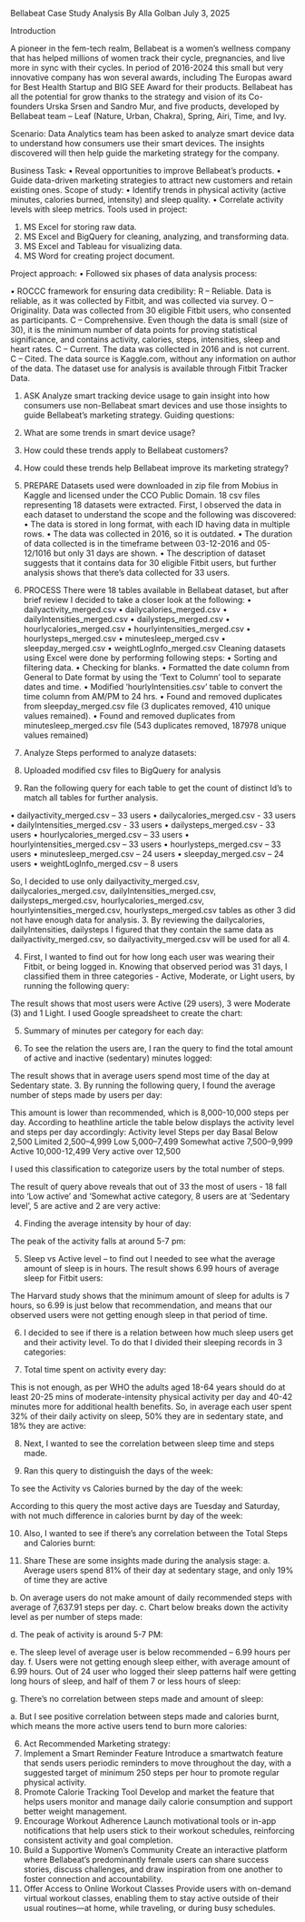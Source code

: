 Bellabeat Case Study Analysis
By Alla Golban
July 3, 2025

Introduction

A pioneer in the fem-tech realm, Bellabeat is a women’s wellness company that has helped millions of women track their cycle, pregnancies, and live more in sync with their cycles. In period of 2016-2024 this small but very innovative company has won several awards, including The Europas award for Best Health Startup and BIG SEE Award for their products. Bellabeat has all the potential for grow thanks to the strategy and vision of its Co-founders Urska Srsen and Sandro Mur, and five products, developed by Bellabeat team – Leaf (Nature, Urban, Chakra), Spring, Airi, Time, and Ivy. 

Scenario: Data Analytics team has been asked to analyze smart device data to understand how consumers use their smart devices. The insights discovered will then help guide the marketing strategy for the company. 

Business Task:
•	Reveal opportunities to improve Bellabeat’s products.
•	Guide data-driven marketing strategies to attract new customers and retain existing ones.
Scope of study:
•	Identify trends in physical activity (active minutes, calories burned, intensity) and sleep quality.
•	Correlate activity levels with sleep metrics.
Tools used in project:
1.	MS Excel for storing raw data.
2.	MS Excel and BigQuery for cleaning, analyzing, and transforming data.
3.	MS Excel and Tableau for visualizing data.
4.	MS Word for creating project document.

Project approach:
•	Followed six phases of data analysis process:
 
•	ROCCC framework for ensuring data credibility:
R – Reliable. Data is reliable, as it was collected by Fitbit, and was collected via survey. 
O – Originality. Data was collected from 30 eligible Fitbit users, who consented as participants.
C – Comprehensive. Even though the data is small (size of 30), it is the minimum number of data points for proving statistical significance, and contains activity, calories, steps, intensities, sleep and heart rates.
C – Current. The data was collected in 2016 and is not current.
C – Cited. The data source is Kaggle.com, without any information on author of the data. The dataset use for analysis is available through Fitbit Tracker Data. 

1.	ASK
Analyze smart tracking device usage to gain insight into how consumers use non-Bellabeat smart devices and use those insights to guide Bellabeat’s marketing strategy.
Guiding questions:
1.	What are some trends in smart device usage?
2.	How could these trends apply to Bellabeat customers?
3.	How could these trends help Bellabeat improve its marketing strategy?

2.	PREPARE
Datasets used were downloaded in zip file from Mobius in Kaggle and licensed under the CCO Public Domain. 18 csv files representing 18 datasets were extracted. 
First, I observed the data in each dataset to understand the scope and the following was discovered:
•	The data is stored in long format, with each ID having data in multiple rows.
•	The data was collected in 2016, so it is outdated.
•	The duration of data collected is in the timeframe between 03-12-2016 and 05-12/1016 but only 31 days are shown.
•	The description of dataset suggests that it contains data for 30 eligible Fitbit users, but further analysis shows that there’s data collected for 33 users.

3.	PROCESS
There were 18 tables available in Bellabeat dataset, but after brief review I decided to take a closer look at the following:
•	dailyactivity_merged.csv
•	dailycalories_merged.csv
•	dailyIntensities_merged.csv
•	dailysteps_merged.csv
•	hourlycalories_merged.csv
•	hourlyintensities_merged.csv
•	hourlysteps_merged.csv
•	minutesleep_merged.csv
•	sleepday_merged.csv
•	weightLogInfo_merged.csv
Cleaning datasets using Excel were done by performing following steps:
•	Sorting and filtering data.
•	Checking for blanks.
•	Formatted the date column from General to Date format by using the ‘Text to Column’ tool to separate dates and time.
•	Modified ‘hourlyIntensities.csv’ table to convert the time column from AM/PM to 24 hrs.
•	Found and removed duplicates from sleepday_merged.csv file (3 duplicates removed, 410 unique values remained).
•	Found and removed duplicates from minutesleep_merged.csv file (543 duplicates removed, 187978 unique values remained)

4.	Analyze
Steps performed to analyze datasets:
1.	Uploaded modified csv files to BigQuery for analysis
2.	Ran the following query for each table to get the count of distinct Id’s to match all tables for further analysis.
 

•	dailyactivity_merged.csv – 33 users
•	dailycalories_merged.csv - 33 users
•	dailyIntensities_merged.csv - 33 users
•	dailysteps_merged.csv - 33 users
•	hourlycalories_merged.csv – 33 users
•	hourlyintensities_merged.csv – 33 users
•	hourlysteps_merged.csv – 33 users
•	minutesleep_merged.csv – 24 users
•	sleepday_merged.csv – 24 users
•	weightLogInfo_merged.csv – 8 users

So, I decided to use only dailyactivity_merged.csv, dailycalories_merged.csv, dailyIntensities_merged.csv, dailysteps_merged.csv, hourlycalories_merged.csv, hourlyintensities_merged.csv, hourlysteps_merged.csv tables as other 3 did not have enough data for analysis.
3.	By reviewing the dailycalories, dailyIntensities, dailysteps I figured that they contain the same data as dailyactivity_merged.csv, so dailyactivity_merged.csv will be used for all 4.

4.	First, I wanted to find out for how long each user was wearing their Fitbit, or being logged in. Knowing that observed period was 31 days, I classified them in three categories - Active, Moderate, or Light users, by running the following query:
 
The result shows that most users were Active (29 users), 3 were Moderate (3) and 1 Light. I used Google spreadsheet to create the chart:
 

5.	Summary of minutes per category for each day:
 
 
2.	To see the relation the users are, I ran the query to find the total amount of active and inactive (sedentary) minutes logged:

 

The result shows that in average users spend most time of the day at Sedentary state.
3.	By running the following query, I found the average number of steps made by users per day:
 
This amount is lower than recommended, which is 8,000-10,000 steps per day.
According to heathline article the table below displays the activity level and steps per day accordingly:
Activity level	Steps per day
Basal	Below 2,500
Limited	2,500–4,999
Low	5,000–7,499
Somewhat active	7,500–9,999
Active	10,000-12,499
Very active	over 12,500

I used this classification to categorize users by the total number of steps.
 
The result of query above reveals that out of 33 the most of users - 18 fall into ‘Low active’ and ‘Somewhat active category, 8 users are at ‘Sedentary level’, 5 are active and 2 are very active:
 
 

4.	Finding the average intensity by hour of day:
 
The peak of the activity falls at around 5-7 pm:
  

5.	Sleep vs Active level – to find out I needed to see what the average amount of sleep is in hours. The result shows 6.99 hours of average sleep for Fitbit users:
 
The Harvard study shows that the minimum amount of sleep for adults is 7 hours, so 6.99 is just below that recommendation, and means that our observed users were not getting enough sleep in that period of time. 

6.	I decided to see if there is a relation between how much sleep users get and their activity level. To do that I divided their sleeping records in 3 categories:
 


7.	Total time spent on activity every day:
 
This is not enough, as per WHO the adults aged 18-64 years should do at least 20-25 mins of moderate-intensity physical activity per day and 40-42 minutes more for additional health benefits.
So, in average each user spent 32% of their daily activity on sleep, 50% they are in sedentary state, and 18% they are active:
 

8.	Next, I wanted to see the correlation between sleep time and steps made.
 

9.	Ran this query to distinguish the days of the week:
 

To see the Activity vs Calories burned by the day of the week:
 
According to this query the most active days are Tuesday and Saturday, with not much difference in calories burnt by day of the week:
 

10.	Also, I wanted to see if there’s any correlation between the Total Steps and Calories burnt:
 

5.	Share
These are some insights made during the analysis stage:
a.	Average users spend 81% of their day at sedentary stage, and only 19% of time they are active
 

b.	On average users do not make amount of daily recommended steps with average of 7,637.91 steps per day.
c.	Chart below breaks down the activity level as per number of steps made:
 
d.	The peak of activity is around 5-7 PM:
 
e.	The sleep level of average user is below recommended – 6.99 hours per day.
f.	Users were not getting enough sleep either, with average amount of 6.99 hours. Out of 24 user who logged their sleep patterns half were getting long hours of sleep, and half of them 7 or less hours of sleep:
 
g.	There’s no correlation between steps made and amount of sleep:
 
a.	But I see positive correlation between steps made and calories burnt, which means the more active users tend to burn more calories:
 

6.	Act
Recommended Marketing strategy:
1.	Implement a Smart Reminder Feature
Introduce a smartwatch feature that sends users periodic reminders to move throughout the day, with a suggested target of minimum 250 steps per hour to promote regular physical activity.
2.	Promote Calorie Tracking Tool
Develop and market the feature that helps users monitor and manage daily calorie consumption and support better weight management.
3.	Encourage Workout Adherence
Launch motivational tools or in-app notifications that help users stick to their workout schedules, reinforcing consistent activity and goal completion.
4.	Build a Supportive Women’s Community
Create an interactive platform where Bellabeat’s predominantly female users can share success stories, discuss challenges, and draw inspiration from one another to foster connection and accountability.
5.	Offer Access to Online Workout Classes
Provide users with on-demand virtual workout classes, enabling them to stay active outside of their usual routines—at home, while traveling, or during busy schedules.
